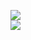 [![](https://img.shields.io/badge/Made%20With-Github%20Spray-lightgrey.svg?style=for-the-badge&logo=github)](https://github.com/Annihil/github-spray#24820)  
[![](https://i.imgur.com/2DrTn0Z.gif)](https://github.com/Annihil/github-spray)